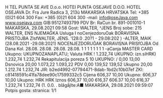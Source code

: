 H TEL PUNTA SE AVE D.o.o. HOTEI PUNTA OSEJAVE D.O.O. HOTEL OSEJAVA Dr. Fra Jure Radica 3, 213ũ MAKARSKA HRVATSKA Tel: +385 (0)21 604 300 Fax: +385 (0)21 604 300 -mail: info@oseJava.com www.osejava.com GIB:95127493799 PDV Br: RaCun br. 891-001010-1 MAKARSKA, 29.08.2021 09:58 Gost: WALTER, ^JENS Broj sobe: 215 WALTER, ENS NJEMAĞKA Usluga I noCenjezdoruOak BORAVISNA PRISTOJBA ZIsfWALTER, JENS. '(28.0 .20?1 - 29.08:202 ) -ALTER, MAIK (28.08.2021 -29.08:2021) NOCENJEZDORUĞAK BORAVISNA PRISfOJBA Od Dana Kol. 28.08. 28.08. 28.08. 28.08. 1 1 1 1 1 1 1 1 -aCanja MASTER CARD Ukupno: UKUPNOZANAPLATU; Valuta HRK ! 1.232,74 UKUPNO: ízn.síHRK) 1.232,74 1.232,74 Rekapitulacija poreza 5 10 UKUPNO: / 0,00 13,00 Dsnovica 20,00 1.073,22 1.093,22 PDV 0,00 139,52 139,52 Ukupno 20,00 1.212.74 1.232,74 JIR: b2ed4992-07794471-8dab-1bd2c10b07ef ZKI: c81418591c41fa78dee90c17599332c5 Cijena 606,37 10,00 Ukupno: 606,37 10,00 Ukupno: HRK HRK Iznos 606,37 10,00 616,37 606.37 10,00 616,37 1.232,74 1.232,74 (1. 0.0. . blâgầjlte:A■ MAKARSKA, 29.08.2021 09:59:07 Potpis gosta: stranica: 1/1